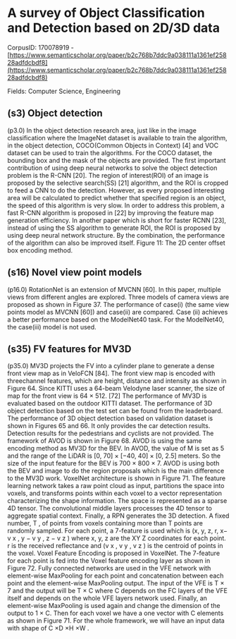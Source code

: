 # A survey of Object Classification and Detection based on 2D/3D data

CorpusID: 170078919 - [https://www.semanticscholar.org/paper/b2c768b7ddc9a038111a1361ef25828adfdcbdf8](https://www.semanticscholar.org/paper/b2c768b7ddc9a038111a1361ef25828adfdcbdf8)

Fields: Computer Science, Engineering

## (s3) Object detection
(p3.0) In the object detection research area, just like in the image classification where the ImageNet dataset is available to train the algorithm, in the object detection, COCO(Common Objects in Context) [4] and VOC dataset can be used to train the algorithms. For the COCO dataset, the bounding box and the mask of the objects are provided. The first important contribution of using deep neural networks to solve the object detection problem is the R-CNN [20]. The region of interest(ROI) of an image is proposed by the selective search(SS) [21] algorithm, and the ROI is cropped to feed a CNN to do the detection. However, as every proposed interesting area will be calculated to predict whether that specified region is an object, the speed of this algorithm is very slow. In order to address this problem, a fast R-CNN algorithm is proposed in [22] by improving the feature map generation efficiency. In another paper which is short for faster RCNN [23], instead of using the SS algorithm to generate ROI, the ROI is proposed by using deep neural network structure. By the combination, the performance of the algorithm can also be improved itself. Figure 11: The 2D center offset box encoding method.
## (s16) Novel view point models
(p16.0) RotationNet is an extension of MVCNN [60]. In this paper, multiple views from different angles are explored. Three models of camera views are proposed as shown in Figure 37. The performance of case(i) (the same view points model as MVCNN [60]) and case(ii) are compared. Case (ii) achieves a better performance based on the ModelNet40 task. For the ModelNet40, the case(iii) model is not used.
## (s35) FV features for MV3D
(p35.0) MV3D projects the FV into a cylinder plane to generate a dense front view map as in VeloFCN [84]. The front view map is encoded with threechannel features, which are height, distance and intensity as shown in Figure  64. Since KITTI uses a 64-beam Velodyne laser scanner, the size of map for the front view is 64 × 512.  [72] The performance of MV3D is evaluated based on the outdoor KITTI dataset. The performance of 3D object detection based on the test set can be found from the leaderboard. The performance of 3D object detection based on validation dataset is shown in Figures 65 and 66. It only provides the car detection results. Detection results for the pedestrians and cyclists are not provided.   The framework of AVOD is shown in Figure 68. AVOD is using the same encoding method as MV3D for the BEV. In AVOD, the value of M is set as 5 and the range of the LiDAR is [0, 70] × [−40, 40] × [0, 2.5] meters. So the size of the input feature for the BEV is 700 × 800 × 7. AVOD is using both the BEV and image to do the region proposals which is the main difference to the MV3D work.  VoxelNet architecture is shown in Figure 71. The feature learning network takes a raw point cloud as input, partitions the space into voxels, and transforms points within each voxel to a vector representation characterizing the shape information. The space is represented as a sparse 4D tensor. The convolutional middle layers processes the 4D tensor to aggregate spatial context. Finally, a RPN generates the 3D detection. A fixed number, T , of points from voxels containing more than T points are randomly sampled. For each point, a 7-feature is used which is (x, y, z, r, x− v x , y − v y , z − v z ) where x, y, z are the XY Z coordinates for each point. r is the received reflectance and (v x , v y , v z ) is the centroid of points in the voxel. Voxel Feature Encoding is proposed in VoxelNet. The 7-feature for each point is fed into the Voxel feature encoding layer as shown in Figure 72. Fully connected networks are used in the VFE network with element-wise MaxPooling for each point and concatenation between each point and the element-wise MaxPooling output. The input of the VFE is T × 7 and the output will be T × C where C depends on the FC layers of the VFE itself and depends on the whole VFE layers network used. Finally, an element-wise MaxPooling is used again and change the dimension of the output to 1 × C. Then for each voxel we have a one vector with C elements as shown in Figure 71. For the whole framework, we will have an input data with shape of C ×D ×H ×W .
